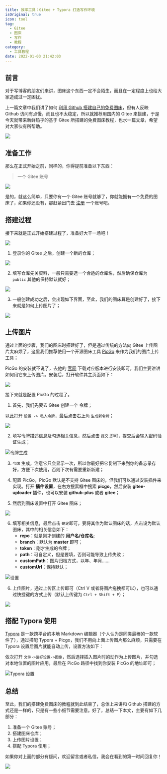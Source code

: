 ```yaml
---
title: 效率工具：Gitee + Typora 打造写作环境
isOriginal: true
icon: tool
tag:
  - Gitee
  - 图床
  - 写作
  - 教程
category:
  - 工具教程
date: 2022-01-03 21:42:03
---
```


## 前言

对于写博客的朋友们来讲，图床这个东西一定不会陌生，而且在一定程度上也给大家造成过一定困扰。

上一篇文章中我们讲了如何 [利用 Github 搭建自己的免费图床](https://mp.weixin.qq.com/s?__biz=MzIyNTg2MjkzNw==&mid=2247492657&idx=1&sn=4420ebc879c2013ee564b832f6615d10&chksm=e87b9047df0c195109f063d5118bbbd01d72469857965360a7cca5951871a7f1fcb470328016&token=1963893699&lang=zh_CN#rd)，但有人反映 Github 访问有点慢，而且也不太稳定，所以就推荐用国内的 Gitee 来搭建，于是今天就带来新鲜热乎的基于 Gitee  所搭建的免费图床教程，也水一篇文章，希望对大家伙有所帮助。

![](http://ww1.sinaimg.cn/bmiddle/9150e4e5ly1fqdi3jit6oj203h03h3yb.jpg)



##  准备工作

那么在正式开始之前，同样的，你得提前准备以下东西：

>   一个 Gitee 账号

![](http://ww2.sinaimg.cn/bmiddle/6af89bc8gw1f8so949lh9j205i03st8i.jpg)

是的，就这么简单，只要你有一个 Gitee 账号就够了，你就能拥有一个免费的图床了，如果你还没有，那赶紧出门去 [注册](http://gitee.com/) 一个账号吧。

## 搭建过程

接下来就是正式开始搭建过程了，准备好大干一场吧！

![](http://ww2.sinaimg.cn/bmiddle/006r3PQBjw1fb2ti0rsmpj307406ywes.jpg)

1.  登录你的 Gitee 之后，创建一个新的仓库；

![](https://cdn.jsdelivr.net/gh/cunyu1943/blog-imgs/gitee-new.png)

2.  填写仓库先关资料，一般只需要选一个合适的仓库名，然后确保仓库为 `public` 其他的保持默认就好；

![](https://cdn.jsdelivr.net/gh/cunyu1943/blog-imgs/image-info.png)

3.  一般创建成功之后，会出现如下界面，至此，我们的图床算是创建好了，接下来就是如何上传图片了；

![](https://cdn.jsdelivr.net/gh/cunyu1943/blog-imgs/image-finish.png)

##  上传图片

通过上面的步骤，我们的图床时搭建好了，但是通过传统的方法向 Gitee 上传图片太麻烦了，这里我们推荐使用一个开源图床工具 [PicGo](https://molunerfinn.com/PicGo/) 来作为我们的图片上传工具；

PicGo 的安装就不说了，去他的 [官网](https://molunerfinn.com/PicGo/) 下载对应版本进行安装即可，我们主要讲讲如何用它来上传图片。安装后，打开软件其主页面如下：

![](https://cdn.jsdelivr.net/gh/cunyu1943/image-hosting-for-blog/blog/image-picgo.png)

接下来就是配置 PicGo 的过程了。

1.  首先，我们先要去 Gitee 创建一个 令牌；

以此打开 `设置 -> 私人令牌`，最后点击右上角 `生成新令牌`；

![](https://cdn.jsdelivr.net/gh/cunyu1943/blog-imgs/image-tokengene.png)

2.  填写令牌描述信息及勾选相关信息，然后点击 `提交` 即可，提交后会输入密码验证生成；

![令牌生成](https://gitee.com/cunyu1943/blog-img/raw/master/images/image-tokengenetate.png)

3.  `令牌` 生成，注意它只会显示一次，所以你最好把它复制下来到你的备忘录存好，方便下次使用，否则下次有需要重新新建；

4.  配置 PicGo，PicGo 默认是不支持 Gitee 图床的，但我们可以通过安装插件来实现。打开 **插件设置**，在右方搜索框中搜索 **picgo**，然后安装 **gitee-uploader** 插件，也可以安装 **github-plus** 或者 **gitee**；

5.  然后到图床设置中打开 Gitee 图床；

![](https://cdn.jsdelivr.net/gh/cunyu1943/blog-imgs/image-giteeconfig.png)

6.  填写相关信息，最后点击 `确定`即可，要将其作为默认图床的话，点击设为默认图床，其中的相关信息如下：
    -   **repo**：就是刚才创建的 **用户名/仓库名**;
    -   **branch**：默认为 **master** 即可；
    -   **token**：刚才生成的令牌；
    -   **path**：可自定义，但是要填，否则可能导致上传失败；
    -   **customPath**：图片归档方式，以年、年月……
    -   **customUrl**：保持默认；

![设置](https://gitee.com/cunyu1943/blog-img/raw/master/images/image-configgitee.png)

6.  上传图片，通过上传区上传即可（Ctrl V 或者将图片拖拽都可以），也可以通过快捷键的方式上传（默认上传键为 `Ctrl + Shift + P`）；

![](https://cdn.jsdelivr.net/gh/cunyu1943/image-hosting-for-blog/blog/image-20210126135321015.png)

##  搭配 Typora 使用

[Typora](https://www.typora.io/) 是一款跨平台的本地 Markdown 编辑器（个人认为是同类最棒的一款软件了），通过搭配 Typora + Picgo，我们不用向上面上传图片那么麻烦，只需要在 Typora 设置后图片就能自动上传，设置方法如下：

依次打开 `文件->偏好设置->图像`，然后选择插入图片时的动作为上传图片，并勾选对本地位置的图片应用，最后在 PicGo 路径中找到你安装 PicGo 的地址即可；

![Typora 设置](https://gitee.com/cunyu1943/blog-img/raw/master/images/image-typoraconfig.png)

##  总结

至此，我们的搭建免费图床的教程就到此结束了，总体上来讲和 Github 搭建的方式还是一样的，只是有一些小细节需要注意。好了，总结一下本文，主要有如下几部分：

1.  准备一个 Gitee 账号；
2.  搭建图床仓库；
3.  上传图片设置；
4.  搭配 Typora 使用；

如果你对上面的部分有疑问，欢迎留言或者私信，我会在看到的第一时间回复你！

![](http://ww4.sinaimg.cn/bmiddle/6af89bc8gw1f8srz9343vj205i05ijr9.jpg)
